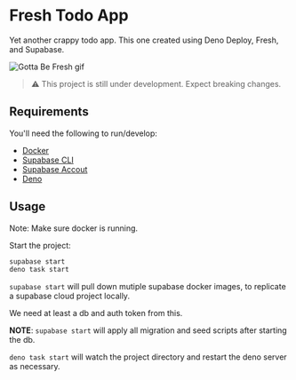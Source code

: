 # Fresh Todo App

Yet another crappy todo app. This one created using Deno Deploy, Fresh, and Supabase.

![Gotta Be Fresh gif](https://media.giphy.com/media/xUySTYO1CjMCU8GyZ2/giphy.gif)

> ⚠️ This project is still under development. Expect breaking changes.

## Requirements

You'll need the following to run/develop:

- [Docker](https://www.docker.com/)
- [Supabase CLI](https://supabase.com/docs/guides/cli)
- [Supabase Accout](https://supabase.com/)
- [Deno](https://deno.land/)

## Usage

Note: Make sure docker is running.

Start the project:

```sh
supabase start
deno task start
```

`supabase start` will pull down mutiple supabase docker images, to replicate a supabase cloud project locally.

We need at least a db and auth token from this.

**NOTE**: `supabase start` will apply all migration and seed scripts after starting the db.

`deno task start` will watch the project directory and restart the deno server as necessary.
